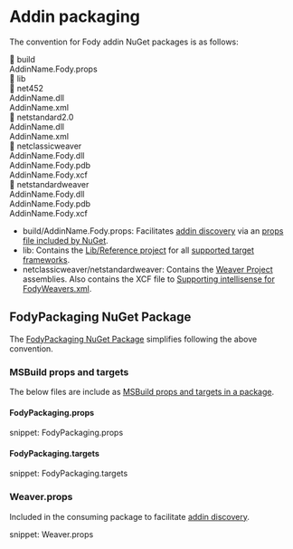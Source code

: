 # Addin packaging

The convention for Fody addin NuGet packages is as follows:

&#x1F4C1; build<br>
&#09; AddinName.Fody.props<br>
&#x1F4C1; lib<br>
&#09;&#x1F4C1; net452<br>
&#09;&#09; AddinName.dll<br>
&#09;&#09; AddinName.xml<br>
&#09;&#x1F4C1; netstandard2.0<br>
&#09;&#09; AddinName.dll<br>
&#09;&#09; AddinName.xml<br>
&#x1F4C1; netclassicweaver<br>
&#09; AddinName.Fody.dll<br>
&#09; AddinName.Fody.pdb<br>
&#09; AddinName.Fody.xcf<br>
&#x1F4C1; netstandardweaver<br>
&#09; AddinName.Fody.dll<br>
&#09; AddinName.Fody.pdb<br>
&#09; AddinName.Fody.xcf<br>


 * build/AddinName.Fody.props: Facilitates [addin discovery](addin-discovery.md) via an [props file included by NuGet](https://docs.microsoft.com/en-us/nuget/create-packages/creating-a-package#including-msbuild-props-and-targets-in-a-package).
 * lib: Contains the [Lib/Reference project](addin-development.md#Lib/Reference-project) for all [supported target frameworks](https://docs.microsoft.com/en-us/nuget/create-packages/supporting-multiple-target-frameworks).
 * netclassicweaver/netstandardweaver: Contains the [Weaver Project](addin-development.md#Weaver-Project) assemblies. Also contains the XCF file to [Supporting intellisense for FodyWeavers.xml](addin-development.md#Supporting-intellisense-for-FodyWeavers.xml).


## FodyPackaging NuGet Package

The [FodyPackaging NuGet Package](https://www.nuget.org/packages/FodyPackaging/) simplifies following the above convention.


### MSBuild props and targets

The below files are include as [MSBuild props and targets in a package](https://docs.microsoft.com/en-us/nuget/create-packages/creating-a-package#including-msbuild-props-and-targets-in-a-package).


#### FodyPackaging.props

snippet: FodyPackaging.props


#### FodyPackaging.targets

snippet: FodyPackaging.targets


### Weaver.props

Included in the consuming package to facilitate [addin discovery](addin-discovery.md).

snippet: Weaver.props

